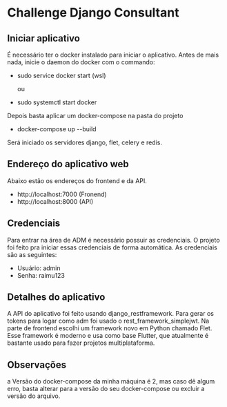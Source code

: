# Challenge Django Consultant
## Iniciar aplicativo
É necessário ter o docker instalado para iniciar o aplicativo. Antes de mais nada, inicie o daemon do docker com o commando:

- sudo service docker start  (wsl)
  
  ou
  
- sudo systemctl start docker

Depois basta aplicar um docker-compose na pasta do projeto

- docker-compose up --build

Será iniciado os servidores django, flet, celery e redis.

## Endereço do aplicativo web
Abaixo estão os endereços do frontend e da API.
- http://localhost:7000  (Fronend)
- http://localhost:8000  (API)

## Credenciais
Para entrar na área de ADM é necessário possuir as credenciais. O projeto foi feito pra iniciar essas credenciais de forma automática.
As credenciais são as seguintes:
- Usuário: admin
- Senha: raimu123

## Detalhes do aplicativo
A API do aplicativo foi feito usando django_restframework. Para gerar os tokens para logar como adm foi usado o rest_framework_simplejwt. Na parte de frontend escolhi um framework
novo em Python chamado Flet. Esse framework é moderno e usa como base Flutter, que atualmente é bastante usado para fazer projetos multiplataforma.

## Observações

a Versão do docker-compose da minha máquina é 2, mas caso dê algum erro, basta alterar para a versão do seu docker-compose ou excluir a versão do arquivo.

